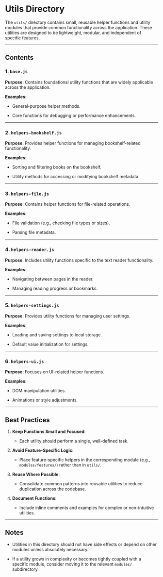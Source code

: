 # Utils Directory

The `utils/` directory contains small, reusable helper functions and utility modules that provide common functionality across the application. These utilities are designed to be lightweight, modular, and independent of specific features.

---

## Contents

### 1. `base.js`

**Purpose**: Contains foundational utility functions that are widely applicable across the application.

**Examples**:

- General-purpose helper methods.

- Core functions for debugging or performance enhancements.

---

### 2. `helpers-bookshelf.js`

**Purpose**: Provides helper functions for managing bookshelf-related functionality.

**Examples**:

- Sorting and filtering books on the bookshelf.

- Utility methods for accessing or modifying bookshelf metadata.

---

### 3. `helpers-file.js`

**Purpose**: Contains helper functions for file-related operations.

**Examples**:

- File validation (e.g., checking file types or sizes).

- Parsing file metadata.

---

### 4. `helpers-reader.js`

**Purpose**: Includes utility functions specific to the text reader functionality.

**Examples**:

- Navigating between pages in the reader.

- Managing reading progress or bookmarks.

---

### 5. `helpers-settings.js`

**Purpose**: Provides utility functions for managing user settings.

**Examples**:

- Loading and saving settings to local storage.

- Default value initialization for settings.

---

### 6. `helpers-ui.js`

**Purpose**: Focuses on UI-related helper functions.

**Examples**:

- DOM manipulation utilities.

- Animations or style adjustments.

---

## Best Practices

1. **Keep Functions Small and Focused**:

    - Each utility should perform a single, well-defined task.

2. **Avoid Feature-Specific Logic**:

    - Place feature-specific helpers in the corresponding module (e.g., `modules/features/`) rather than in `utils/`.

3. **Reuse Where Possible**:

    - Consolidate common patterns into reusable utilities to reduce duplication across the codebase.

4. **Document Functions**:
    - Include inline comments and examples for complex or non-intuitive utilities.

---

## Notes

- Utilities in this directory should not have side effects or depend on other modules unless absolutely necessary.

- If a utility grows in complexity or becomes tightly coupled with a specific module, consider moving it to the relevant `modules/` subdirectory.
